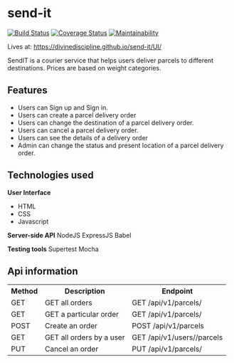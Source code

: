 # send-it

[![Build Status](https://travis-ci.org/divinediscipline/send-it.svg?branch=develop)](https://travis-ci.org/divinediscipline/send-it)
[![Coverage Status](https://coveralls.io/repos/github/divinediscipline/send-it/badge.svg)](https://coveralls.io/github/divinediscipline/send-it)
[![Maintainability](https://api.codeclimate.com/v1/badges/5cca71df07e5907535eb/maintainability)](https://codeclimate.com/github/divinediscipline/send-it/maintainability)

Lives at: https://divinediscipline.github.io/send-it/UI/

SendIT is a courier service that helps users deliver parcels to different destinations. Prices are based on weight categories.

## Features
* Users can Sign up and Sign in.
* Users can create a parcel delivery order
* Users can change the destination of a parcel delivery order.
* Users can cancel a parcel delivery order.
* Users can see the details of a delivery order
* Admin can change the status and present location of a parcel delivery order.

## Technologies used

 **User Interface**

* HTML
* CSS
* Javascript

**Server-side API**
NodeJS 
ExpressJS
Babel

**Testing tools**
Supertest
Mocha

## Api information

<table>
   <tr>
    <th>Method</th>
    <th>Description</th>
    <th>Endpoint</th>
  </tr>
  <tr>
    <td>GET</td>
    <td>GET all orders</td>
    <td>GET /api/v1/parcels/</td>
  </tr>
  <tr>
    <td>GET</td>
    <td>GET a particular order</td>
    <td>GET /api/v1/parcels/<parcelId></td>
  </tr>  
  <tr>
    <td>POST</td>
    <td>Create an order</td>
    <td>POST /api/v1/parcels</td>
  </tr> 
  <tr>
    <td>GET</td>
    <td>GET all orders by a user</td>
    <td>GET /api/v1/users/<userId>/parcels</td>
  </tr> 
   <tr>
    <td>PUT</td>
    <td>Cancel an order</td>
    <td>PUT /api/v1/parcels/<parcelId></td>
  </tr> 
  
</table>
